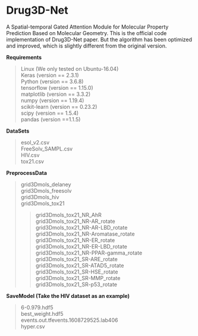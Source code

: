 # Drug3D-Net
A Spatial-temporal Gated Attention Module for Molecular Property Prediction Based on Molecular Geometry. This is the official code implementation of Drug3D-Net paper. But the algorithm has been optimized and improved, which is slightly different from the original version.

<b>Requirements</b> <br>
> Linux (We only tested on Ubuntu-16.04)<br>
> Keras (version == 2.3.1)<br>
> Python (version == 3.6.8)<br>
> tensorflow (version == 1.15.0)<br>
> matplotlib (version == 3.3.2)<br>
> numpy (version == 1.19.4)<br>
> scikit-learn (version == 0.23.2)<br>
> scipy (version == 1.5.4)<br>
> pandas (version ==1.1.5)<br>

<b>DataSets</b> <br>
> esol_v2.csv<br>
> FreeSolv_SAMPL.csv<br>
> HIV.csv<br>
> tox21.csv<br>

<b>PreprocessData</b> <br>
> grid3Dmols_delaney<br>
> grid3Dmols_freesolv<br>
> grid3Dmols_hiv<br>
> grid3Dmols_tox21<br>
>> grid3Dmols_tox21_NR_AhR<br>
>> grid3Dmols_tox21_NR-AR_rotate<br>
>> grid3Dmols_tox21_NR-AR-LBD_rotate<br>
>> grid3Dmols_tox21_NR-Aromatase_rotate<br>
>> grid3Dmols_tox21_NR-ER_rotate<br>
>> grid3Dmols_tox21_NR-ER-LBD_rotate<br>
>> grid3Dmols_tox21_NR-PPAR-gamma_rotate<br>
>> grid3Dmols_tox21_SR-ARE_rotate<br>
>> grid3Dmols_tox21_SR-ATAD5_rotate<br>
>> grid3Dmols_tox21_SR-HSE_rotate<br>
>> grid3Dmols_tox21_SR-MMP_rotate<br>
>> grid3Dmols_tox21_SR-p53_rotate<br>

<b>SaveModel (Take the HIV dataset as an example)</b> <br>
> 6-0.979.hdf5<br>
> best_weight.hdf5<br>
> events.out.tfevents.1608729525.lab406<br>
> hyper.csv<br>

